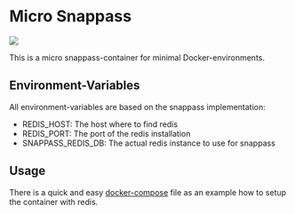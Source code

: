 # Micro Snappass
[![](https://images.microbadger.com/badges/image/nemoinho/snappass.svg)](https://microbadger.com/images/nemoinho/snappass "Get your own image badge on microbadger.com")

This is a micro snappass-container for minimal Docker-environments.

## Environment-Variables
All environment-variables are based on the snappass implementation:

- REDIS_HOST: The host where to find redis
- REDIS_PORT: The port of the redis installation
- SNAPPASS_REDIS_DB: The actual redis instance to use for snappass

## Usage
There is a quick and easy [docker-compose](docker-compose.yml) file as an example how to setup the container with redis.
